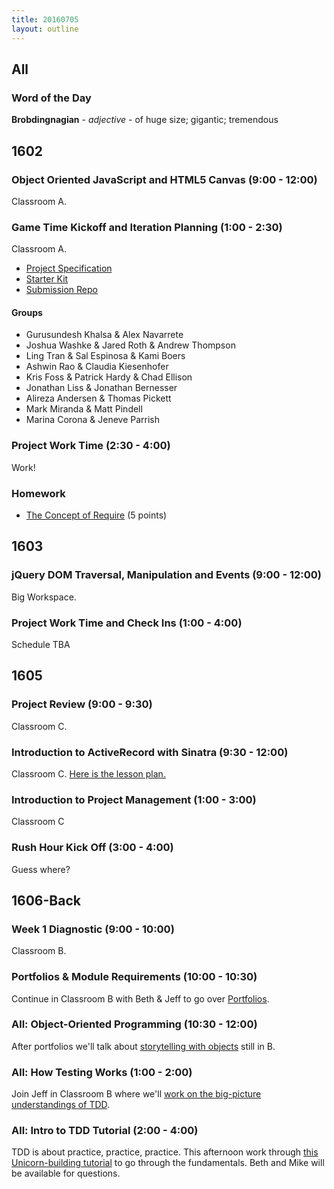 ```yaml
---
title: 20160705
layout: outline
---
```


## All

### Word of the Day

**Brobdingnagian** - _adjective_ - of huge size; gigantic; tremendous


## 1602

### Object Oriented JavaScript and HTML5 Canvas (9:00 - 12:00)

Classroom A.

### Game Time Kickoff and Iteration Planning (1:00 - 2:30)

Classroom A.

- [Project Specification](https://github.com/turingschool/lesson_plans/blob/master/ruby_04-apis_and_scalability/gametime_project.markdown)
- [Starter Kit](https://github.com/turingschool-examples/game-time-starter-kit)
- [Submission Repo](https://github.com/turingschool/ruby-submissions/tree/master/1602/module_4_assignments/gametime)

#### Groups

* Gurusundesh Khalsa & Alex Navarrete
* Joshua Washke & Jared Roth & Andrew Thompson
* Ling Tran & Sal Espinosa & Kami Boers
* Ashwin Rao & Claudia Kiesenhofer
* Kris Foss & Patrick Hardy & Chad Ellison
* Jonathan Liss & Jonathan Bernesser
* Alireza Andersen & Thomas Pickett
* Mark Miranda & Matt Pindell
* Marina Corona & Jeneve Parrish

### Project Work Time (2:30 - 4:00)

Work!

### Homework

- [The Concept of Require](https://gist.github.com/rrgayhart/ecfef18b681d0dca6ec2929c71e7c505) (5 points)


## 1603

### jQuery DOM Traversal, Manipulation and Events (9:00 - 12:00)

Big Workspace.

### Project Work Time and Check Ins (1:00 - 4:00)

Schedule TBA


## 1605

### Project Review (9:00 - 9:30)

Classroom C.

### Introduction to ActiveRecord with Sinatra (9:30 - 12:00)

Classroom C. [Here is the lesson plan.](https://github.com/turingschool/lesson_plans/blob/master/ruby_02-web_applications_with_ruby/intro_to_active_record_in_sinatra.markdown)

### Introduction to Project Management (1:00 - 3:00)

Classroom C

### Rush Hour Kick Off (3:00 - 4:00)

Guess where?




## 1606-Back

### Week 1 Diagnostic (9:00 - 10:00)

Classroom B.

### Portfolios & Module Requirements (10:00 - 10:30)

Continue in Classroom B with Beth & Jeff to go over [Portfolios](https://github.com/turingschool/portfolios).

### All: Object-Oriented Programming (10:30 - 12:00)

After portfolios we'll talk about [storytelling with objects](https://github.com/turingschool/lesson_plans/blob/master/ruby_01-object_oriented_programming_with_ruby/object_oriented_programming.markdown) still in B.

### All: How Testing Works (1:00 - 2:00)

Join Jeff in Classroom B where we'll [work on the big-picture understandings of TDD](https://github.com/turingschool/lesson_plans/blob/master/ruby_01-object_oriented_programming_with_ruby/how_testing_works.markdown).

### All: Intro to TDD Tutorial (2:00 - 4:00)

TDD is about practice, practice, practice. This afternoon work through [this Unicorn-building
tutorial](http://tutorials.jumpstartlab.com/topics/testing/intro-to-tdd.html) to go through
the fundamentals. Beth and Mike will be available for questions.

